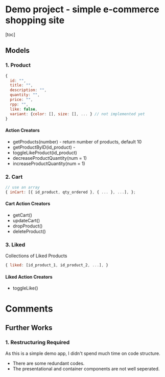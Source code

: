 # Demo project - simple e-commerce shopping site

[toc]

## Models

### 1. Product

```javascript
{
  id: "",
  title: "",
  description: "",
  quantity: "",
  price: "",
  rpp: "",
  like: false,
  variant: {color: [], size: [], ... } // not implemented yet
}
```

#### Action Creators

- getProducts(number) - return number of products, default 10
- getProductByID(id_product) -
- toggleLikeProduct(id_product)
- decreaseProductQuantity(num = 1)
- increaseProductQuantity(num = 1)

### 2. Cart

```javascript
// use an array
{ inCart: [{ id_product, qty_ordered }, { ... }, ...], };
```

#### Cart Action Creators

- getCart()
- updateCart()
- dropProduct()
- deleteProduct()

### 3. Liked

Collections of Liked Products

```javascript
{ liked: [id_product_1, id_product_2, ...], }
```

#### Liked Action Creators

- toggleLike()

# Comments

## Further Works

### 1. Restructuring Required

As this is a simple demo app, I didn't spend much time on code structure.

- There are some redundant codes.
- The presentational and container components are not well seperated.
